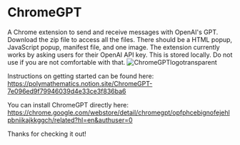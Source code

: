 # ChromeGPT
A Chrome extension to send and receive messages with OpenAI's GPT. 
Download the zip file to access all the files. There should be a HTML popup, JavaScript popup, manifest file, and one image.
The extension currently works by asking users for their OpenAI API key. This is stored locally. Do not use if you are not comfortable with that.
![ChromeGPTlogotransparent](https://user-images.githubusercontent.com/58536863/205682549-129924d8-13f5-470a-acc9-64cc2453fa05.png)

Instructions on getting started can be found here: https://polymathematics.notion.site/ChromeGPT-7e096ed9f79946039d4e33ce3f836ba6


You can install ChromeGPT directly here: https://chrome.google.com/webstore/detail/chromegpt/opfphcebignofejehlpbniikajkkggch/related?hl=en&authuser=0

Thanks for checking it out!
